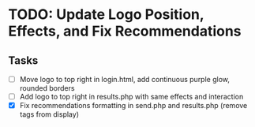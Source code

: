 # TODO: Update Logo Position, Effects, and Fix Recommendations

## Tasks
- [ ] Move logo to top right in login.html, add continuous purple glow, rounded borders
- [ ] Add logo to top right in results.php with same effects and interaction
- [x] Fix recommendations formatting in send.php and results.php (remove <br> tags from display)
